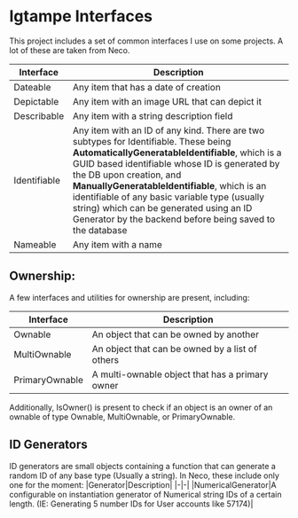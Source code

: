 # Igtampe Interfaces

This project includes a set of common interfaces I use on some projects. A lot of these are taken from Neco.

|Interface|Description
|-|-|
|Dateable| Any item that has a date of creation |
|Depictable| Any item with an image URL that can depict it|
|Describable| Any item with a string description field|
|Identifiable| Any item with an ID of any kind. There are two subtypes for Identifiable. These being **AutomaticallyGeneratableIdentifiable**, which is a GUID based identifiable whose ID is generated by the DB upon creation, and **ManuallyGeneratableIdentifiable**, which is an identifiable of any basic variable type (usually string) which can be generated using an ID Generator by the backend before being saved to the database|
|Nameable| Any item with a name|

## Ownership:
A few interfaces and utilities for ownership are present, including:

|Interface|Description|
|-|-|
|Ownable| An object that can be owned by another|
|MultiOwnable| An object that can be owned by a list of others|
|PrimaryOwnable| A multi-ownable object that has a primary owner |

Additionally, IsOwner() is present to check if an object is an owner of an ownable of type Ownable, MultiOwnable, or PrimaryOwnable.

## ID Generators

ID generators are small objects containing a function that can generate a random ID of any base type (Usually a string). In Neco, these include only one for the moment:
|Generator|Description|
|-|-|
|NumericalGenerator|A configurable on instantiation generator of Numerical string IDs of a certain length. (IE: Generating 5 number IDs for User accounts like 57174)|
